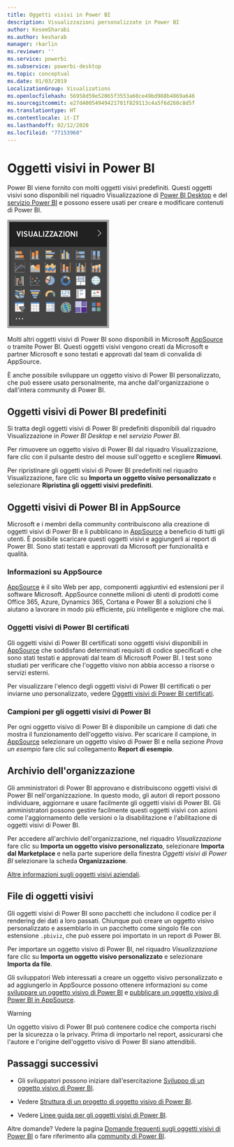 ```yaml
---
title: Oggetti visivi in Power BI
description: Visualizzazioni personalizzate in Power BI
author: KesemSharabi
ms.author: kesharab
manager: rkarlin
ms.reviewer: ''
ms.service: powerbi
ms.subservice: powerbi-desktop
ms.topic: conceptual
ms.date: 01/03/2019
LocalizationGroup: Visualizations
ms.openlocfilehash: 56958d59e52065f3553a60ce49bd988b4869a646
ms.sourcegitcommit: e27d40054949421701f829113c4a5f6d260c8d5f
ms.translationtype: HT
ms.contentlocale: it-IT
ms.lasthandoff: 02/12/2020
ms.locfileid: "77153960"
---
```

# <a name="visuals-in-power-bi"></a>Oggetti visivi in Power BI

Power BI viene fornito con molti oggetti visivi predefiniti. Questi oggetti visivi sono disponibili nel riquadro Visualizzazione di [Power BI Desktop](https://powerbi.microsoft.com/desktop/) e del [servizio Power BI](https://app.powerbi.com) e possono essere usati per creare e modificare contenuti di Power BI.

![visualizzazioni](media/power-bi-custom-visuals/power-bi-visualizations.png)

Molti altri oggetti visivi di Power BI sono disponibili in Microsoft [AppSource](https://nam06.safelinks.protection.outlook.com/?url=https%3A%2F%2Fappsource.microsoft.com%2Fen-us%2Fmarketplace%2Fapps%3Fpage%3D1%26product%3Dpower-bi-visuals&data=02%7C01%7CKesem.Sharabi%40microsoft.com%7C6d9286afacb3468d4cde08d740b76694%7C72f988bf86f141af91ab2d7cd011db47%7C1%7C0%7C637049028749147718&sdata=igWm0e1vXdgGcbyvngQBrHQVAkahPnxPC1ZhUPntGI8%3D&reserved=0) o tramite Power BI. Questi oggetti visivi vengono creati da Microsoft e partner Microsoft e sono testati e approvati dal team di convalida di AppSource.

È anche possibile sviluppare un oggetto visivo di Power BI personalizzato, che può essere usato personalmente, ma anche dall'organizzazione o dall'intera community di Power BI.

## <a name="default-power-bi-visuals"></a>Oggetti visivi di Power BI predefiniti

Si tratta degli oggetti visivi di Power BI predefiniti disponibili dal riquadro Visualizzazione in *Power BI Desktop* e nel *servizio Power BI*.

Per rimuovere un oggetto visivo di Power BI dal riquadro Visualizzazione, fare clic con il pulsante destro del mouse sull'oggetto e scegliere **Rimuovi**.

Per ripristinare gli oggetti visivi di Power BI predefiniti nel riquadro Visualizzazione, fare clic su **Importa un oggetto visivo personalizzato** e selezionare **Ripristina gli oggetti visivi predefiniti**. 

## <a name="appsource-power-bi-visuals"></a>Oggetti visivi di Power BI in AppSource

Microsoft e i membri della community contribuiscono alla creazione di oggetti visivi di Power BI e li pubblicano in [AppSource](https://appsource.microsoft.com/marketplace/apps?product=power-bi-visuals) a beneficio di tutti gli utenti. È possibile scaricare questi oggetti visivi e aggiungerli ai report di Power BI. Sono stati testati e approvati da Microsoft per funzionalità e qualità.

### <a name="what-is-appsource"></a>Informazioni su AppSource

[AppSource](office-store.md) è il sito Web per app, componenti aggiuntivi ed estensioni per il software Microsoft. AppSource connette milioni di utenti di prodotti come Office 365, Azure, Dynamics 365, Cortana e Power BI a soluzioni che li aiutano a lavorare in modo più efficiente, più intelligente e migliore che mai.

### <a name="certified-power-bi-visuals"></a>Oggetti visivi di Power BI certificati

Gli oggetti visivi di Power BI certificati sono oggetti visivi disponibili in [AppSource](https://nam06.safelinks.protection.outlook.com/?url=https%3A%2F%2Fappsource.microsoft.com%2Fen-us%2Fmarketplace%2Fapps%3Fpage%3D1%26product%3Dpower-bi-visuals&data=02%7C01%7CKesem.Sharabi%40microsoft.com%7C6d9286afacb3468d4cde08d740b76694%7C72f988bf86f141af91ab2d7cd011db47%7C1%7C0%7C637049028749147718&sdata=igWm0e1vXdgGcbyvngQBrHQVAkahPnxPC1ZhUPntGI8%3D&reserved=0) che soddisfano determinati requisiti di codice specificati e che sono stati testati e approvati dal team di Microsoft Power BI. I test sono studiati per verificare che l'oggetto visivo non abbia accesso a risorse o servizi esterni.

Per visualizzare l'elenco degli oggetti visivi di Power BI certificati o per inviarne uno personalizzato, vedere [Oggetti visivi di Power BI certificati](power-bi-custom-visuals-certified.md).

### <a name="samples-for-power-bi-visuals"></a>Campioni per gli oggetti visivi di Power BI

Per ogni oggetto visivo di Power BI è disponibile un campione di dati che mostra il funzionamento dell'oggetto visivo. Per scaricare il campione, in [AppSource](https://nam06.safelinks.protection.outlook.com/?url=https%3A%2F%2Fappsource.microsoft.com%2Fen-us%2Fmarketplace%2Fapps%3Fpage%3D1%26product%3Dpower-bi-visuals&data=02%7C01%7CKesem.Sharabi%40microsoft.com%7C6d9286afacb3468d4cde08d740b76694%7C72f988bf86f141af91ab2d7cd011db47%7C1%7C0%7C637049028749147718&sdata=igWm0e1vXdgGcbyvngQBrHQVAkahPnxPC1ZhUPntGI8%3D&reserved=0) selezionare un oggetto visivo di Power BI e nella sezione *Prova un esempio* fare clic sul collegamento **Report di esempio**.

## <a name="organizational-store"></a>Archivio dell'organizzazione

Gli amministratori di Power BI approvano e distribuiscono oggetti visivi di Power BI nell'organizzazione. In questo modo, gli autori di report possono individuare, aggiornare e usare facilmente gli oggetti visivi di Power BI. Gli amministratori possono gestire facilmente questi oggetti visivi con azioni come l'aggiornamento delle versioni o la disabilitazione e l'abilitazione di oggetti visivi di Power BI.

Per accedere all'archivio dell'organizzazione, nel riquadro *Visualizzazione* fare clic su **Importa un oggetto visivo personalizzato**, selezionare **Importa dal Marketplace** e nella parte superiore della finestra *Oggetti visivi di Power BI* selezionare la scheda **Organizzazione**.

[Altre informazioni sugli oggetti visivi aziendali](power-bi-custom-visuals-organization.md).

## <a name="visual-files"></a>File di oggetti visivi

Gli oggetti visivi di Power BI sono pacchetti che includono il codice per il rendering dei dati a loro passati. Chiunque può creare un oggetto visivo personalizzato e assemblarlo in un pacchetto come singolo file con estensione `.pbiviz`, che può essere poi importato in un report di Power BI.

Per importare un oggetto visivo di Power BI, nel riquadro *Visualizzazione* fare clic su **Importa un oggetto visivo personalizzato** e selezionare **Importa da file**.

Gli sviluppatori Web interessati a creare un oggetto visivo personalizzato e ad aggiungerlo in AppSource possono ottenere informazioni su come [sviluppare un oggetto visivo di Power BI](visuals/custom-visual-develop-tutorial.md) e [pubblicare un oggetto visivo di Power BI in AppSource](office-store.md).

> [!WARNING]
> Un oggetto visivo di Power BI può contenere codice che comporta rischi per la sicurezza o la privacy. Prima di importarlo nel report, assicurarsi che l'autore e l'origine dell'oggetto visivo di Power BI siano attendibili.

## <a name="next-steps"></a>Passaggi successivi

* Gli sviluppatori possono iniziare dall'esercitazione [Sviluppo di un oggetto visivo di Power BI](./visuals/custom-visual-develop-tutorial.md).

* Vedere [Struttura di un progetto di oggetto visivo di Power BI](./visuals/visual-project-structure.md).

* Vedere [Linee guida per gli oggetti visivi di Power BI](guidelines-powerbi-visuals.md).

Altre domande? Vedere la pagina [Domande frequenti sugli oggetti visivi di Power BI](power-bi-custom-visuals-faq.md) o fare riferimento alla [community di Power BI](https://community.powerbi.com/).